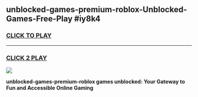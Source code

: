 
## unblocked-games-premium-roblox-Unblocked-Games-Free-Play #iy8k4
<h3>
<a href="https://us.freeplayer.one?title=unblocked-games-premium-roblox&ref=9M">CLICK TO PLAY</a></h3>
<hr>

<h3>
<a href="https://us.freeplayer.one?title=unblocked-games-premium-roblox&ref=9M">CLICK 2 PLAY</a>
  
</h3>

<a href="https://us.freeplayer.one?title=unblocked-games-premium-roblox&ref=9M"><img src="https://clearcache.store/games.png"></a>


**unblocked-games-premium-roblox games unblocked: Your Gateway to Fun and Accessible Online Gaming**
